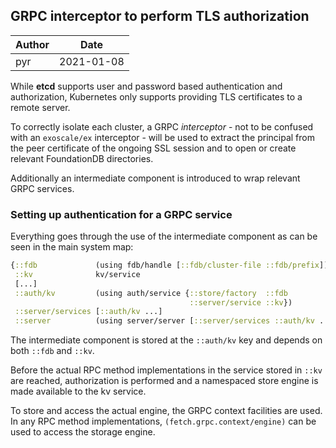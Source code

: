 ## GRPC interceptor to perform TLS authorization

| Author | Date
|--------|----
| pyr | 2021-01-08

While **etcd** supports user and password based authentication and
authorization, Kubernetes only supports providing TLS certificates to
a remote server.

To correctly isolate each cluster, a GRPC *interceptor* - not to be
confused with an `exoscale/ex` interceptor - will be used to extract
the principal from the peer certificate of the ongoing SSL session and
to open or create relevant FoundationDB directories.

Additionally an intermediate component is introduced to wrap relevant
GRPC services.

### Setting up authentication for a GRPC service

Everything goes through the use of the intermediate component
as can be seen in the main system map:

``` clojure
{::fdb             (using fdb/handle [::fdb/cluster-file ::fdb/prefix])
 ::kv              kv/service
 [...]
 ::auth/kv         (using auth/service {::store/factory  ::fdb
                                        ::server/service ::kv})
 ::server/services [::auth/kv ...]
 ::server          (using server/server [::server/services ::auth/kv ...])}
```

The intermediate component is stored at the `::auth/kv` key and depends
on both `::fdb` and `::kv`.

Before the actual RPC method implementations in the service stored in `::kv`
are reached, authorization is performed and a namespaced store engine is
made available to the kv service.

To store and access the actual engine, the GRPC context facilities are used.
In any RPC method implementations, `(fetch.grpc.context/engine)` can be used
to access the storage engine.
